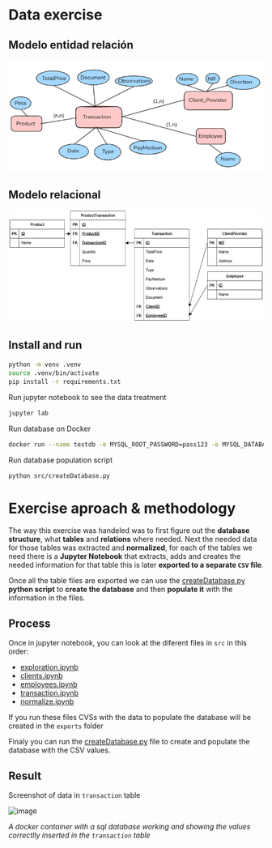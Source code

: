 # Data exercise

## Modelo entidad relación

![mer](img/modelo_entidad_relacion.png)

## Modelo relacional

![mr](img/modelo_relacional.png)


## Install and run

```bash
python -m venv .venv
source .venv/bin/activate
pip install -r requirements.txt
```

Run jupyter notebook to see the data treatment

```bash
jupyter lab
```

Run database on Docker

```bash
docker run --name testdb -e MYSQL_ROOT_PASSWORD=pass123 -e MYSQL_DATABASE=testdb -p 3306:3306 -d mysql:8.0
```

Run database population script

```bash
python src/createDatabase.py
```

# Exercise aproach & methodology

The way this exercise was handeled was to first figure out the **database structure**, what **tables** and **relations** where needed. Next the needed data for those tables was extracted and **normalized**, for each of the tables we need there is a **Jupyter Notebook** that extracts, adds and creates the needed information for that table this is later **exported to a separate `CSV` file**. 

Once all the table files are exported we can use the [createDatabase.py](src/createDatabase.py) **python script** to **create the database** and then **populate it** with the information in the files.

## Process

Once in jupyter notebook, you can look at the diferent files in `src` in this order:

- [exploration.ipynb](src/exploration.ipynb)
- [clients.ipynb](src/clients.ipynb)
- [employees.ipynb](src/employees.ipynb)
- [transaction.ipynb](src/transaction.ipynb)
- [normalize.ipynb](src/normalize.ipynb)

If you run these files CVSs with the data to populate the database will be created in the `exports` folder

Finaly you can run the [createDatabase.py](src/createDatabase.py) file to create and populate the database with the CSV values.

## Result

Screenshot of data in `transaction` table

<img width="1032" height="743" alt="image" src="https://github.com/user-attachments/assets/f2e637ff-fa60-4e8e-a3ff-ac9d7ae16740" />

_A docker container with a sql database working and showing the values correctlly inserted in the `transaction` table_
